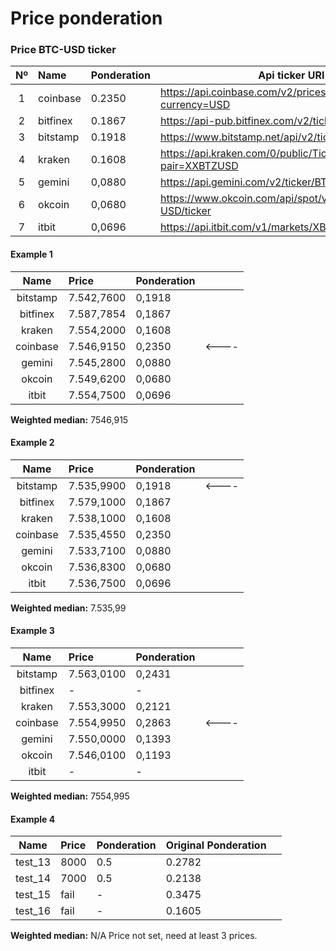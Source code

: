 # Price ponderation

### Price BTC-USD ticker

| Nº        | Name        | Ponderation    | Api ticker URI  |
| :--------:  | :----------- | ------------   | ----------------- |
| 1 |  coinbase | 0.2350 | https://api.coinbase.com/v2/prices/spot?currency=USD |
| 2 |  bitfinex | 0.1867 | https://api-pub.bitfinex.com/v2/ticker/tBTCUSD |
| 3 |  bitstamp | 0.1918 | https://www.bitstamp.net/api/v2/ticker/btcusd/ |
| 4 |  kraken | 0.1608 | https://api.kraken.com/0/public/Ticker?pair=XXBTZUSD |
| 5 |  gemini | 0,0880 | https://api.gemini.com/v2/ticker/BTCUSD |
| 6 |  okcoin | 0,0680 | https://www.okcoin.com/api/spot/v3/instruments/BTC-USD/ticker |
| 7 |  itbit | 0,0696 | https://api.itbit.com/v1/markets/XBTUSD/ticker |


#### Example 1


| Name        | Price        | Ponderation    |             |
| :--------:  | :----------- | ------------   | -------------------- |
| bitstamp |  7.542,7600 | 0,1918 |   |
| bitfinex | 7.587,7854 | 0,1867 |  |
| kraken |  7.554,2000 | 0,1608 |  |
| coinbase | 7.546,9150 | 0,2350 | <---- |
| gemini | 7.545,2800 | 0,0880 | |
| okcoin | 7.549,6200 | 0,0680 | |
| itbit | 7.554,7500 | 0,0696 | |


**Weighted median:** 7546,915

#### Example 2

| Name        | Price        | Ponderation    |             |
| :--------:  | :----------- | ------------   | -------------------- |
| bitstamp | 7.535,9900 | 0,1918 | <----  |
| bitfinex | 7.579,1000 | 0,1867 |  |
| kraken |  7.538,1000 | 0,1608 |  |
| coinbase | 7.535,4550 | 0,2350 |  |
| gemini | 7.533,7100 | 0,0880 | |
| okcoin | 7.536,8300 | 0,0680 | |
| itbit | 7.536,7500 | 0,0696 | |


**Weighted median:** 7.535,99


#### Example 3

| Name        | Price        | Ponderation    |             |
| :--------:  | :----------- | ------------   | -------------------- |
| bitstamp | 7.563,0100 | 0,2431 |   |
| bitfinex | - | - |  |
| kraken |  7.553,3000 | 0,2121 |  |
| coinbase | 7.554,9950 | 0,2863 | <---- |
| gemini | 7.550,0000 | 0,1393 | |
| okcoin | 7.546,0100 | 0,1193 | |
| itbit | - | - | |

**Weighted median:** 7554,995


#### Example 4


| Name        | Price        | Ponderation    | Original Ponderation |  |
| :--------:  | :----------- | ------------   | ----------------- |--------------------- |
| test_13 |  8000 | 0.5 | 0.2782 |  |
| test_14 |  7000 | 0.5 | 0.2138 |  |
| test_15 |  fail | - | 0.3475 |  |
| test_16 |  fail | - | 0.1605 |  |


**Weighted median:** N/A Price not set, need at least 3 prices.
